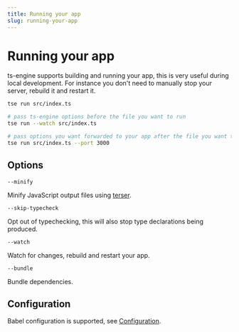 ```yaml
---
title: Running your app
slug: running-your-app
---
```


# Running your app

ts-engine supports building and running your app, this is very useful during local development. For instance you don't need to manually stop your server, rebuild it and restart it.

```sh
tse run src/index.ts

# pass ts-engine options before the file you want to run
tse run --watch src/index.ts

# pass options you want forwarded to your app after the file you want to run
tse run src/index.ts --port 3000
```

## Options

`--minify`

Minify JavaScript output files using [terser](https://github.com/terser/terser).

`--skip-typecheck`

Opt out of typechecking, this will also stop type declarations being produced.

`--watch`

Watch for changes, rebuild and restart your app.

`--bundle`

Bundle dependencies.

## Configuration

Babel configuration is supported, see [Configuration](/docs/configuration).
